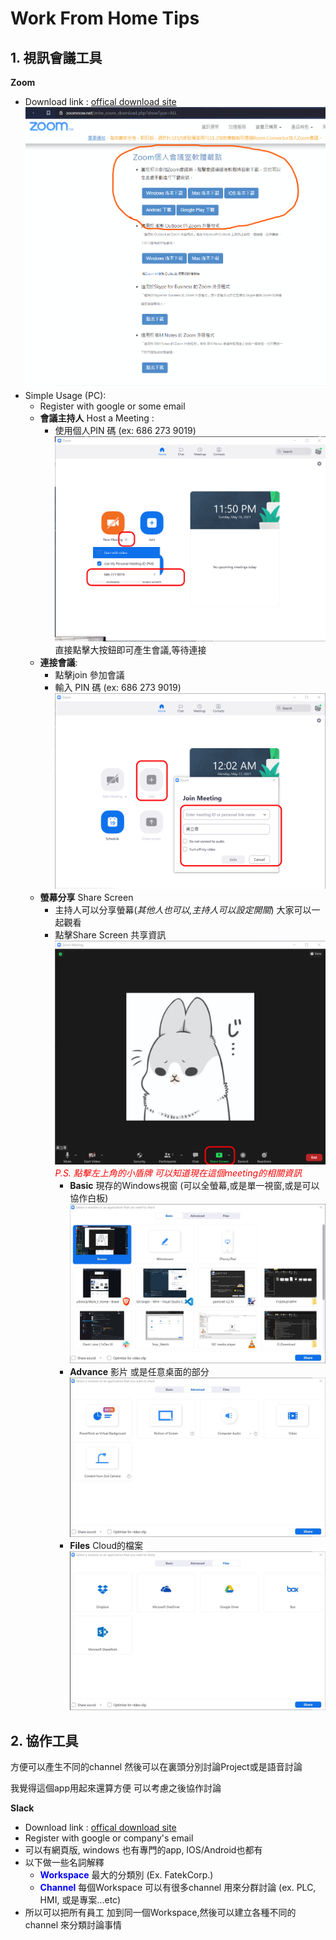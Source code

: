 # Work From Home Tips

## 1. 視訊會議工具

**Zoom**

- Download link :   [ offical download site](https://zoomnow.net/zntw_zoom_download.php?showType=ALL)
  ![DownZOM](download_zoom.png)
- Simple Usage (PC):
  - Register with google or some email 
  - **會議主持人** Host a Meeting :
    - 使用個人PIN 碼 (ex: 686 273 9019)
    ![Hostimg](host_meeting.png) 
    直接點擊大按鈕即可產生會議,等待連接
  - **連接會議**:
    - 點擊join 參加會議
    - 輸入 PIN 碼 (ex: 686 273 9019)
    ![Hostimg2](host_meeting_2.png)
  - **螢幕分享** Share Screen
    - 主持人可以分享螢幕(*其他人也可以,主持人可以設定開關*) 大家可以一起觀看
    - 點擊Share Screen 共享資訊
      ![SS1](share_s_1.png)
      *<font color="red">P.S. 點擊左上角的小盾牌 可以知道現在這個meeting的相關資訊</font>*
      - **Basic** 現存的Windows視窗 (可以全螢幕,或是單一視窗,或是可以協作白板)
        ![SS2](share_s_2.jpg)
      - **Advance** 影片 或是任意桌面的部分
        ![SS3](share_s_3.jpg)
      - **Files** Cloud的檔案
        ![SS4](share_s_4.jpg)


## 2. 協作工具

方便可以產生不同的channel 然後可以在裏頭分別討論Project或是語音討論

我覺得這個app用起來還算方便 可以考慮之後協作討論

**Slack**

- Download link :   [ offical download site](https://slack.com/intl/en-tw/downloads/windows)
- Register with google or company's email
- 可以有網頁版, windows 也有專門的app, IOS/Android也都有
- 以下做一些名詞解釋
  - **<font color="blue">Workspace</font>** 最大的分類別 (Ex. FatekCorp.)
  - **<font color="blue">Channel</font>** 每個Workspace 可以有很多channel 用來分群討論 (ex. PLC, HMI, 或是專案...etc)
- 所以可以把所有員工 加到同一個Workspace,然後可以建立各種不同的channel 來分類討論事情